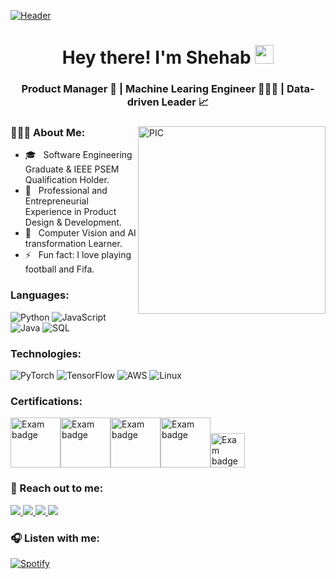 [![Header](https://i.imgur.com/ajdDixn.png "Header")](https://www.linkedin.com/in/shehab-beram/)
<h1 align="center">Hey there! I'm Shehab <span><img src="https://raw.githubusercontent.com/MartinHeinz/MartinHeinz/master/wave.gif" width="30px"></span></h1>
<h3 align="center"> Product Manager 🚀 | Machine Learing Engineer 👨🏻‍💻 | Data-driven Leader 📈</h3>
<div>
<img src="https://i.imgur.com/hx2kQNq.jpg" width = "300px" align="right" alt="PIC" height="300px"/>
<div align="left"> 
  <h3> 👨🏻‍💻 About Me: </h3>
  
  - 🎓 &nbsp; Software Engineering Graduate & IEEE PSEM Qualification Holder.
  - 💼 &nbsp; Professional and Entrepreneurial Experience in Product Design & Development. 
  - 🤖 &nbsp; Computer Vision and AI transformation Learner.
  - ⚡ &nbsp; Fun fact: I love playing football and Fifa.  
</div> 
</div>



### Languages:

![Python](https://img.shields.io/badge/-Python-000?&logo=Python)
![JavaScript](https://img.shields.io/badge/-JavaScript-000?&logo=JavaScript)
![Java](https://img.shields.io/badge/-Java-000?&logo=Java&logoColor=007396)
![SQL](https://img.shields.io/badge/-SQL-000?&logo=MySQL)


### Technologies:

![PyTorch](https://img.shields.io/badge/-PyTorch-000?&logo=PyTorch)
![TensorFlow](https://img.shields.io/badge/-TensorFlow-000?&logo=TensorFlow)
![AWS](https://img.shields.io/badge/-AWS-000?&logo=Amazon-AWS&logoColor=F90)
![Linux](https://img.shields.io/badge/-Linux-000?&logo=Linux)


### Certifications:

<img src="https://images.credly.com/size/680x680/images/4338e594-1e04-4fc4-b71e-3a6d0293e326/MTA-Software_Development_Fundamentals.png" alt="Exam badge" width="80"/><img src="https://images.credly.com/size/680x680/images/4136ced8-75d5-4afb-8677-40b6236e2672/azure-ai-fundamentals-600x600.png" alt="Exam badge" width="80"/><img src="https://images.credly.com/size/680x680/images/5234a13b-f3e9-4bf3-b51c-3a4dbd56039a/isc2_csslp.png" alt="Exam badge" width="80"/><img src="https://images.credly.com/size/680x680/images/4bc21d8b-4afe-4fbd-9a90-a9de8bf7b240/AWS-SolArchitect-Associate-2020.png" alt="Exam badge" width="80"/><img src="https://static.scrum.org/web/badges/badge-psdi.svg" alt="Exam badge" width="55"/>

<div>
  <h3> 🔗 Reach out to me:</h3>
   <a href="mailto:Shehab.beram@hotmail.com">
  <img src="https://img.shields.io/badge/Microsoft_Outlook-0078D4?style=for-the-badge&logo=microsoft-outlook&logoColor=white"/>
   </a>
  <a href="https://www.linkedin.com/in/shehab-beram/" target="_blank">
  <img src="https://img.shields.io/badge/LinkedIn-0077B5?style=for-the-badge&logo=linkedin&logoColor=white"/>
   </a>
    <a href="https://www.kaggle.com/shehabberam" target="_blank">
  <img src="https://img.shields.io/badge/Kaggle-20BEFF?style=for-the-badge&logo=Kaggle&logoColor=white"/>
   </a>
    <a href="https://www.quora.com/profile/Shehab-Beram" target="_blank">
  <img src="https://img.shields.io/badge/Quora-%23B92B27.svg?&style=for-the-badge&logo=Quora&logoColor=white"/>
   </a> 
</div> 

<h3> 🎧 Listen with me: </h3> 

[![Spotify](https://novatorem-omega-six.vercel.app/api/spotify)](https://open.spotify.com/user/zg80ln4vmsc4kux6r4z4sz75c)

